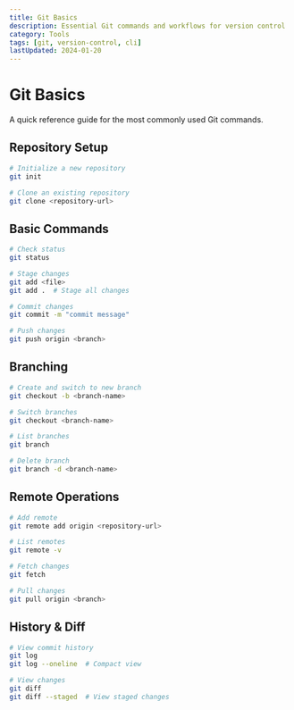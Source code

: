 ```yaml
---
title: Git Basics
description: Essential Git commands and workflows for version control
category: Tools
tags: [git, version-control, cli]
lastUpdated: 2024-01-20
---
```


# Git Basics

A quick reference guide for the most commonly used Git commands.

## Repository Setup

```bash
# Initialize a new repository
git init

# Clone an existing repository
git clone <repository-url>
```

## Basic Commands

```bash
# Check status
git status

# Stage changes
git add <file>
git add .  # Stage all changes

# Commit changes
git commit -m "commit message"

# Push changes
git push origin <branch>
```

## Branching

```bash
# Create and switch to new branch
git checkout -b <branch-name>

# Switch branches
git checkout <branch-name>

# List branches
git branch

# Delete branch
git branch -d <branch-name>
```

## Remote Operations

```bash
# Add remote
git remote add origin <repository-url>

# List remotes
git remote -v

# Fetch changes
git fetch

# Pull changes
git pull origin <branch>
```

## History & Diff

```bash
# View commit history
git log
git log --oneline  # Compact view

# View changes
git diff
git diff --staged  # View staged changes
```
